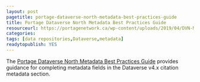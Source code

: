 ```yaml
---
layout: post 
pagetitle: portage-dataverse-north-metadata-best-practices-guide
title: Portage Dataverse North Metadata Best Practices Guide
resourceurl: https://portagenetwork.ca/wp-content/uploads/2019/04/DVN-Metadata_EN.pdf
categories: 
tags: [data repositories,Dataverse,metadata]
readytopublish: YES
---
```

The [Portage Dataverse North Metadata Best Practices Guide](https://portagenetwork.ca/wp-content/uploads/2019/04/DVN-Metadata_EN.pdf) provides guidance for completing metadata fields in the Dataverse v4.x citation metadata section.